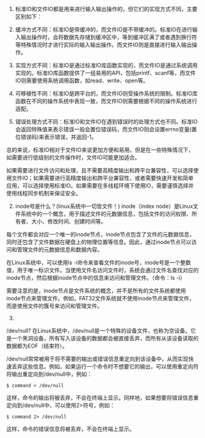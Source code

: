 1. 标准IO和文件IO都是用来进行输入输出操作的，但它们的实现方式不同，主要区别如下：

  1. 缓冲方式不同：标准IO是带缓冲的，而文件IO是不带缓冲的。标准IO在进行输入输出操作时，会将数据先存储到缓冲区中，等到缓冲区满了或者遇到换行符等特殊情况时才进行实际的输入输出操作。而文件IO则是直接进行输入输出操作。
  2. 实现方式不同：标准IO是通过标准IO库函数实现的，而文件IO是通过系统调用实现的。标准IO库函数提供了一组易用的API，包括printf、scanf等，而文件IO则需要使用系统调用函数，如read、write、open等。
  3. 可移植性不同：标准IO是跨平台的，而文件IO则受操作系统的限制。标准IO库函数在不同的操作系统中表现一致，而文件IO则需要根据不同的操作系统进行适配。
  4. 错误处理方式不同：标准IO和文件IO在遇到错误时的处理方式也不同。标准IO会返回特殊值来表示错误一般会置位错误码，而文件IO则会设置errno变量(置位错误码)来表示错误，并返回-1。

  总的来说，标准IO相对于文件IO来说更加方便和易用，但是在一些特殊情况下，如需要进行低级别的文件操作时，文件IO可能更加适合。

  如果需要进行文件访问和处理，且不需要高精度输出和跨平台兼容性，可以选择使用文件IO；如果需要进行高精度输出和跨平台兼容性，或者需要快速开发和简单应用，可以选择使用标准IO。如果需要在多线程环境下使用IO，需要谨慎选择并使用线程同步机制来保证安全。

2. inode号是什么？(linux系统中一切皆文件！)
  inode（index node）是Linux文件系统中的一个概念，用于描述文件的元数据信息，包括文件的访问权限、所有者、大小、修改时间、创建时间等。

  每个文件都会对应一个唯一的inode节点，inode节点包含了文件的元数据信息，同时还包含了文件数据在硬盘上的物理位置等信息。因此，通过inode节点可以访问和管理文件的元数据信息和数据内容。

  在Linux系统中，可以使用ls -i命令来查看文件的inode号，inode号是一个整数值，用于唯一标识文件。当使用文件名访问文件时，系统会通过文件名查找对应的inode节点，然后根据inode节点中的信息来访问和管理文件。（命令：ls -i）

  需要注意的是，inode节点是文件系统的概念，并不是所有的文件系统都使用inode节点来管理文件。例如，FAT32文件系统就不使用inode节点来管理文件，而是使用文件的簇号来访问和管理文件。

3. 
  /dev/null?
  在Linux系统中，/dev/null是一个特殊的设备文件，也称为空设备。它是一个黑洞设备，所有写入该设备的数据都会被直接丢弃，而所有从该设备读取的数据都为EOF（结束符）。

  /dev/null常常被用于将不需要的输出或错误信息重定向到该设备中，从而实现快速丢弃这些信息。例如，如果运行一个命令时不想要它的输出，可以使用重定向符将输出重定向到/dev/null中，例如：

  ```shell
  $ command > /dev/null
  ```

  这样，命令的输出将被丢弃，不会在终端上显示。同样地，如果想要将错误信息重定向到/dev/null中，可以使用2>符号，例如：

  ```shell
  $ command 2> /dev/null
  ```

  这样，命令的错误信息将被丢弃，不会在终端上显示。

